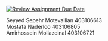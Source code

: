 [![Review Assignment Due Date](https://classroom.github.com/assets/deadline-readme-button-22041afd0340ce965d47ae6ef1cefeee28c7c493a6346c4f15d667ab976d596c.svg)](https://classroom.github.com/a/iDQJgb-p)
  
Seyyed Sepehr Motevallian 403106613  
Mostafa Naderloo 403106805  
Amirhossein Mollazeinal 403106721  
